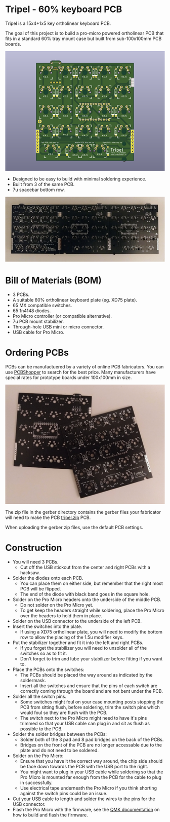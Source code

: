 # Tripel - 60% keyboard PCB

Tripel is a 15x4+1x5 key ortholinear keyboard PCB.

The goal of this project is to build a pro-micro powered ortholinear PCB that fits in a standard 60% tray mount case but built from sub-100x100mm PCB boards.

![PCB render](pcb-render.png)

* Designed to be easy to build with minimal soldering experience.
* Built from 3 of the same PCB.
* 7u spacebar bottom row.

![PCB render](3pcbs.jpg)

# Bill of Materials (BOM)

* 3 PCBs.
* A suitable 60% ortholinear keyboard plate (eg. XD75 plate).
* 65 MX compatible switches.
* 65 1n4148 diodes.
* Pro Micro controller (or compatible alternative).
* 7u PCB mount stabilizer.
* Through-hole USB mini or micro connector.
* USB cable for Pro Micro.

# Ordering PCBs

PCBs can be manufactuered by a variety of online PCB fabricators. You can use [PCBShopper](https://pcbshopper.com/) to search for the best price. Many manufacturers have special rates for prototype boards under 100x100mm in size.

![PCBs](pcb.jpg)

The zip file in the gerber directory contains the gerber files your fabricator will need to make the PCB [tripel.zip](https://github.com/peej/tripel-keyboard/blob/master/gerber/tripel.zip) PCB.

When uploading the gerber zip files, use the default PCB settings.

# Construction

* You will need 3 PCBs.
  * Cut off the USB stickout from the center and right PCBs with a hacksaw.
* Solder the diodes onto each PCB.
  * You can place them on either side, but remember that the right most PCB will be flipped.
  * The end of the diode with black band goes in the square hole.
* Solder on the Pro Micro headers onto the underside of the middle PCB.
  * Do not solder on the Pro Micro yet.
  * To get keep the headers straight while soldering, place the Pro Micro over the headers to hold them in place.
* Solder on the USB connector to the underside of the left PCB.
* Insert the switches into the plate.
  * If using a XD75 ortholinear plate, you will need to modify the bottom row to allow the placing of the 1.5u modifier keys.
* Put the stabilizer together and fit it into the left and right PCBs.
  * If you forget the stabilizer you will need to unsolder all of the switches so as to fit it.
  * Don't forget to trim and lube your stabilizer before fitting if you want to.
* Place the PCBs onto the switches:
  * The PCBs should be placed the way around as indicated by the soldermask.
  * Insert all the switches and ensure that the pins of each switch are correctly coming through the board and are not bent under the PCB.
* Solder all the switch pins.
  * Some switches might foul on your case mounting posts stopping the PCB from sitting flush, before soldering, trim the switch pins which would foul so they are flush with the PCB.
  * The switch next to the Pro Micro might need to have it's pins trimmed so that your USB cable can plug in and sit as flush as possible to the PCB.
* Solder the solder bridges between the PCBs:
  * Solder both of the 3 pad and 8 pad bridges on the back of the PCBs.
  * Bridges on the front of the PCB are no longer accessable due to the plate and do not need to be soldered.
* Solder on the Pro Micro:
  * Ensure that you have it the correct way around, the chip side should be face down towards the PCB with the USB port to the right.
  * You might want to plug in your USB cable while soldering so that the Pro Micro is mounted far enough from the PCB for the cable to plug in successfully.
  * Use electrical tape underneath the Pro Micro if you think shorting against the switch pins could be an issue.
* Cut your USB cable to length and solder the wires to the pins for the USB connector.
* Flash the Pro Micro with the firmware, see the [QMK documentation](http://qmk.fm/) on how to build and flash the firmware.
